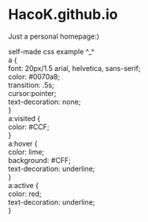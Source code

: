 # HacoK.github.io
Just a personal homepage:)


self-made css example ^_^  
a {  
	font: 20px/1.5 arial, helvetica, sans-serif;  
	color: #0070a8;  
	transition: .5s;  
	cursor:pointer;  
	text-decoration: none;  
}  
a:visited {  
	color: #CCF;  
}  
a:hover {  
	color: lime;  
	background: #CFF;  
	text-decoration: underline;  
}  
a:active {  
	color: red;  
	text-decoration: underline;  
} 

